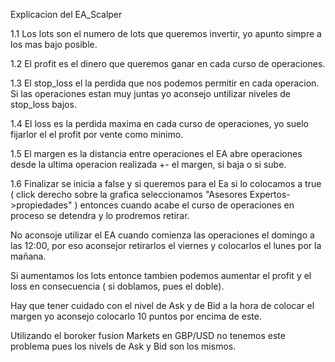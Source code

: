 Explicacion del EA_Scalper

1.1 Los lots son el numero de lots que queremos invertir, yo apunto simpre a los mas bajo posible.

1.2 El profit es el dinero que queremos ganar en cada curso de operaciones.

1.3 El stop_loss el la perdida que nos podemos permitir en cada operacion. Si las operaciones estan muy juntas yo aconsejo untilizar niveles de stop_loss bajos.

1.4 El loss es la perdida maxima en cada curso de operaciones, yo suelo fijarlor el el profit por vente como minimo.

1.5 El margen es la distancia entre operaciones el EA abre operaciones desde la ultima operacion realizada +- el margen, si baja o si sube.

1.6 Finalizar se inicia a false y si queremos para el Ea si lo colocamos a true ( click derecho sobre la grafica seleccionamos "Asesores Expertos->propiedades" ) entonces cuando acabe el curso de operaciones en proceso se detendra y lo prodremos retirar.

No aconsoje utilizar el EA cuando comienza las operaciones el domingo a las 12:00, por eso aconsejor retirarlos el viernes y colocarlos el lunes por la mañana.

Si aumentamos los lots entonce tambien podemos aumentar el profit y el loss en consecuencia ( si doblamos, pues el doble).

Hay que tener cuidado con el nivel de Ask y de Bid a la hora de colocar el margen yo aconsejo colocarlo 10 puntos por encima de este.

Utilizando el boroker fusion Markets en GBP/USD no tenemos este problema pues los nivels de Ask y Bid son los mismos.



